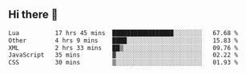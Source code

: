 ## Hi there 👋
<!--START_SECTION:waka-->

```txt
Lua          17 hrs 45 mins  █████████████████░░░░░░░░   67.68 %
Other        4 hrs 9 mins    ████░░░░░░░░░░░░░░░░░░░░░   15.83 %
XML          2 hrs 33 mins   ██▒░░░░░░░░░░░░░░░░░░░░░░   09.76 %
JavaScript   35 mins         ▓░░░░░░░░░░░░░░░░░░░░░░░░   02.22 %
CSS          30 mins         ▒░░░░░░░░░░░░░░░░░░░░░░░░   01.93 %
```

<!--END_SECTION:waka-->
